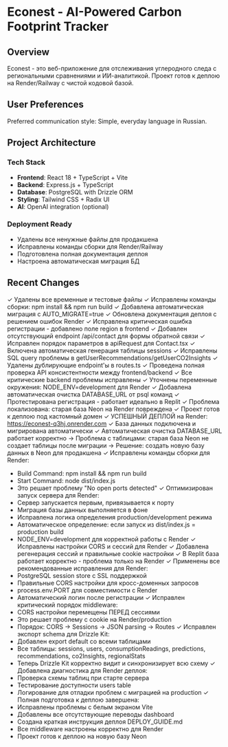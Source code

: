 # Econest - AI-Powered Carbon Footprint Tracker

## Overview

Econest - это веб-приложение для отслеживания углеродного следа с региональными сравнениями и ИИ-аналитикой. Проект готов к деплою на Render/Railway с чистой кодовой базой.

## User Preferences

Preferred communication style: Simple, everyday language in Russian.

## Project Architecture

### Tech Stack
- **Frontend**: React 18 + TypeScript + Vite
- **Backend**: Express.js + TypeScript  
- **Database**: PostgreSQL with Drizzle ORM
- **Styling**: Tailwind CSS + Radix UI
- **AI**: OpenAI integration (optional)

### Deployment Ready
- Удалены все ненужные файлы для продакшена
- Исправлены команды сборки для Render/Railway
- Подготовлена полная документация деплоя
- Настроена автоматическая миграция БД

## Recent Changes

✓ Удалены все временные и тестовые файлы
✓ Исправлены команды сборки: npm install && npm run build
✓ Добавлена автоматическая миграция с AUTO_MIGRATE=true
✓ Обновлена документация деплоя с решением ошибок Render
✓ Исправлена критическая ошибка регистрации - добавлено поле region в frontend
✓ Добавлен отсутствующий endpoint /api/contact для формы обратной связи
✓ Исправлен порядок параметров в apiRequest для Contact.tsx
✓ Включена автоматическая генерация таблицы sessions
✓ Исправлены SQL query проблемы в getUserRecommendations/getUserCO2Insights
✓ Удалены дублирующие endpoint'ы в routes.ts
✓ Проведена полная проверка API консистентности между frontend/backend
✓ Все критические backend проблемы исправлены
✓ Уточнены переменные окружения: NODE_ENV=development для Render
✓ Добавлена автоматическая очистка DATABASE_URL от psql команд
✓ Протестирована регистрация - работает идеально в Replit
✓ Проблема локализована: старая база Neon на Render повреждена
✓ Проект готов к деплою под кастомный домен
✓ УСПЕШНЫЙ ДЕПЛОЙ на Render: https://econest-q3hj.onrender.com
✓ База данных подключена и мигрирована автоматически
✓ Автоматическая очистка DATABASE_URL работает корректно
→ Проблема с таблицами: старая база Neon не создает таблицы после миграции
→ Решение: создать новую базу данных в Neon для продакшена
✓ Исправлены команды сборки для Render:
  - Build Command: npm install && npm run build
  - Start Command: node dist/index.js
  - Это решает проблему "No open ports detected"
✓ Оптимизирован запуск сервера для Render:
  - Сервер запускается первым, привязывается к порту
  - Миграция базы данных выполняется в фоне
  - Исправлена логика определения production/development режима
  - Автоматическое определение: если запуск из dist/index.js = production build
  - NODE_ENV=development для корректной работы с Render
✓ Исправлены настройки CORS и сессий для Render
✓ Добавлена регенерация сессий и правильные cookie настройки
✓ В Replit база работает корректно - проблема только на Render
✓ Применены все рекомендованные исправления для Render:
  - PostgreSQL session store с SSL поддержкой
  - Правильные CORS настройки для кросс-доменных запросов
  - process.env.PORT для совместимости с Render
  - Автоматический логин после регистрации
✓ Исправлен критический порядок middleware:
  - CORS настройки перемещены ПЕРЕД сессиями
  - Это решает проблему с cookie на Render/production
  - Порядок: CORS → Sessions → JSON parsing → Routes
✓ Исправлен экспорт schema для Drizzle Kit:
  - Добавлен export default со всеми таблицами
  - Все таблицы: sessions, users, consumptionReadings, predictions, recommendations, co2Insights, regionalStats
  - Теперь Drizzle Kit корректно видит и синхронизирует всю схему
✓ Добавлена диагностика для Render деплоя:
  - Проверка схемы таблиц при старте сервера
  - Тестирование доступности users table
  - Логирование для отладки проблем с миграцией на production
✓ Полная подготовка к деплою завершена:
  - Исправлены проблемы с белым экраном Vite
  - Добавлены все отсутствующие переводы dashboard
  - Создана краткая инструкция деплоя DEPLOY_GUIDE.md
  - Все middleware настроены корректно для Render
  - Проект готов к деплою на новую базу Neon